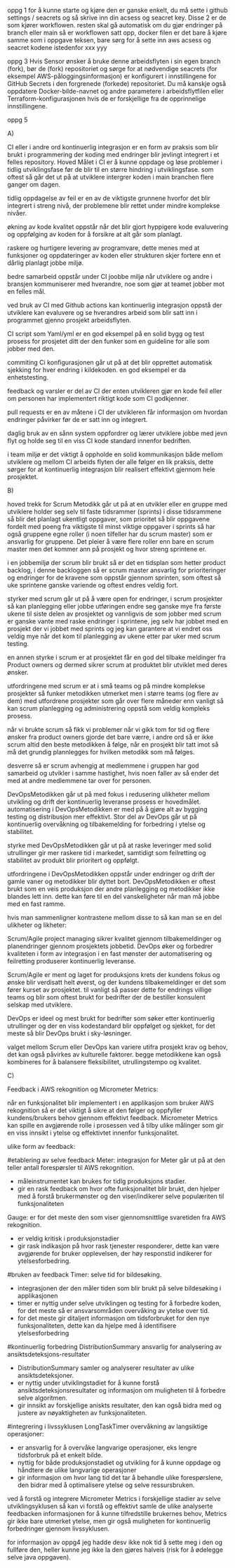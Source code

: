 oppg 1 
for å kunne starte og kjøre den er ganske enkelt, du må sette i github settings / seacrets og så skrive inn din acsess og seacret key.
Disse 2 er de som kjører workflowen. resten skal gå automatisk om du gjør endringer 
på branch eller main så er workflowen satt opp, docker filen er det bare å kjøre samme som i oppgave teksen, bare sørg for å sette inn aws acsess og seacret kodene 
istedenfor xxx yyy

oppg 3
Hvis Sensor ønsker å bruke denne arbeidsflyten i sin egen branch (fork), bør de (fork) repositoriet og sørge for at nødvendige seacrets (for eksempel AWS-påloggingsinformasjon) er konfigurert i innstillingene for GitHub Secrets i den forgrenede (forkede) repositoriet.
Du må kanskje også oppdatere Docker-bilde-navnet og andre parametere i arbeidsflytfilen eller Terraform-konfigurasjonen hvis de er forskjellige fra de opprinnelige innstillingene.


oppg 5

A) 
 

CI eller i andre ord kontinuerlig integrasjon er en form av praksis som blir brukt i programmering der koding med endringer blir jevlingt integrert i et felles
repository. Hoved Målet i CI er å kunne oppdage og løse problemer i tidlig utviklingsfase før de blir til en større hindring i utviklingsfase. som oftest så 
går det ut på at utviklere intergrer koden i main branchen flere ganger om dagen.

tidlig oppdagelse av feil er en av de viktigste grunnene hvorfor det blir integrert i streng nivå, der problemene blir rettet under mindre komplekse nivåer.

økning av kode kvalitet oppstår når det blir gjort hyppigere kode evaluvering og oppfølging av koden for å forsikre at alt går som planlagt.

raskere og hurtigere levering av programvare, dette menes med at funksjoner og oppdateringer av koden eller strukturen skjer fortere enn et dårlig planlagt 
jobbe miljø.

bedre samarbeid oppstår under CI joobbe miljø når utviklere og andre i bransjen kommuniserer med hverandre, noe som gjør at teamet jobber mot en felles mål.

ved bruk av CI med Github actions kan kontinuerlig integrasjon oppstå der utviklere kan evaluvere og se hverandres arbeid som blir satt inn i programmet gjenno
prosjekt arbeidsflyten.

CI script som Yaml/yml er en god eksempel på en solid bygg og test prosess for prosjetet ditt der den funker som en guideline for alle som jobber med den.

commiting Ci konfigurasjonen går ut på at det blir opprettet automatisk sjekking for hver endring i kildekoden. en god eksempel er da enhetstesting.

feedback og varsler er del av CI der enten utvikleren gjør en kode feil eller om personen har implementert riktigt kode som CI godkjenner.

pull requests er en av måtene i CI der utvikleren får informasjon om hvordan endringer påvirker før de er satt inn og integrert.

daglig bruk av en sånn system oppfordrer og lærer utviklere jobbe med jevn flyt og holde seg til en viss CI kode standard innenfor bedriften.

i team miljø er det viktigt å oppholde en solid kommunikasjon både mellom utviklere og mellom CI arbeids flyten der alle følger en lik praksis, dette sørger
for at kontinuerlig integrasjon blir realisert effektivt gjennom hele prosjektet.

B) 

hoved trekk for Scrum Metodikk går ut på at en utvikler eller en gruppe med utviklere holder seg selv til faste tidsrammer (sprints)
i disse tidsrammene så blir det planlagt ukentligt oppgaver, som prioritet så blir oppgavene fordelt med poeng fra viktigste til minst viktige oppgaver
i sprints så har også gruppene egne roller (i noen tilfeller har du scrum master) som er ansvarlig for gruppene. Det pleier å være flere roller enn bare
en scrum master men det kommer ann på prosjekt og hvor streng sprintene er.

i en jobbemiljø der scrum blir brukt så er det en tidsplan som hetter product backlog, i denne backloggen så er scrum master ansvarlig for prioriteringer
og endringer for de kravene som oppstår gjennom sprinten, som oftest så uke sprintene ganske variende og oftest endres veldig fort.

styrker med scrum går ut på å være open for endringer, i scrum prosjekter så kan planlegging eller jobbe utføringen endre seg ganske mye fra første ukene
til siste delen av prosjektet og vannligvis de som jobber med scrum er ganske vante med raske endringer i sprintene, jeg selv har jobbet med en prosjekt der vi
jobbet med sprints og jeg kan garantere at vi endret oss veldig mye når det kom til planlegging av ukene etter par uker med scrum testing.

en annen styrke i scrum er at prosjektet får en god del tilbake meldinger fra Product owners og dermed sikrer scrum at produktet blir utviklet med 
deres ønsker.

utfordringene med scrum er at i små teams og på mindre komplekse prosjekter så funker metodikken utmerket men i større teams (og flere av dem) med 
utfordrene prosjekter som går over flere måneder enn vanligt så kan scrum planlegging og administrering oppstå som veldig kompleks prosess.

når vi brukte scrum så fikk vi problemer når vi gikk tom for tid og flere ønsker fra product owners gjorde det bare værre, i andre ord så er ikke scrum
altid den beste metodikken å følge, når en prosjekt blir tatt imot så må det grundig plannlegges for hvilken metodikk som må følges.

desverre så er scrum avhengig at medlemmene i gruppen har god samarbeid og utvikler i samme hastighet, hvis noen faller av så ender det med at andre medlemmene
tar over for personen.

DevOpsMetodikken går ut på med fokus i redusering ulikheter mellom utvikling og drift der kontinuerlig leveranse prosess er hovedmålet. 
automatisering i DevOpsMetodikken er med på å gjøre alt av bygging testing og distribusjon mer effektivt. Stor del av DevOps går ut på
kontinuerlig overvåkning og tilbakemelding for forbedring i ytelse og stabilitet.

styrke med DevOpsMetodikken går ut på  at raske leveringer med solid utrullinger gir mer raskere tid i markedet, samtidigt som feilretting og stabilitet
av produkt blir prioritert og oppfølgt.

utfordringene i DevOpsMetodikken oppstår under endringer og drift der gamle vaner og metodikker blir dyttet bort. DevOpsMetodikken er oftest brukt 
som en veis produksjon der andre planlegging og metodikker ikke blandes lett inn. dette kan føre til en del vanskeligheter når man må jobbe med en fast ramme.

hvis man sammenligner kontrastene mellom disse to så kan man se en del ulikheter og likheter:


Scrum/Agile project managing sikrer kvalitet gjennom tilbakemeldinger og planendringer gjennom prosjektets jobbetid.
DevOps øker og forbedrer kvaliteten i form av integrasjon i en fast mønster der automatisering og feilretting produserer kontinuerlig leveranse.

Scrum/Agile er ment og laget for produksjons krets der kundens fokus og ønske blir verdisatt helt øverst, og der kundens tilbakemeldinger er det som
fører kurset av prosjektet. til vanligt så passer dette for endrings villige teams og blir som oftest brukt for bedrifter der de bestiller konsulent selskap
med utviklere.

DevOps er ideel og mest brukt for bedrifter som søker  etter kontinuerlig utrullinger og der en viss kodestandard blir oppfølget og sjekket, for det meste
så blir DevOps brukt i sky-løsninger.

valget mellom Scrum eller DevOps kan variere utifra prosjekt krav og behov, det kan også påvirkes av kulturelle faktorer. begge metodikkene kan også
kombineres for å balansere fleksibilitet, utrullingstempo og kvalitet.

C)

Feedback i AWS rekognition og Micrometer Metrics:

når en funksjonalitet blir implementert i en applikasjon som bruker AWS rekognition så er det viktigt å sikre at den følger og oppfyller kundens/brukers
behov gjennom effektivt feedback. Micrometer Metrics kan spille en avgjørende rolle i prosessen ved å tilby ulike målinger som gir en viss innsikt i ytelse
og effektivtet innenfor funksjonalitet.

ulike form av feedback:

#etablering av selve feedback
Meter: integrasjon for Meter går ut på at den teller antall forespørsler til AWS rekognition.

* måleinstrumentet kan brukes for tidlg produksjons stadier.
* gir en rask feedback om hvor ofte funksjonalitet blir brukt, den hjelper med å forstå brukermønster og den viser/indikerer selve populæriten til funksjonaliteten

Gauge: er for det meste den som viser gjennomsnittlige svaretiden fra AWS rekognition.

* er veldig kritisk i produksjonstadier
* gir rask indikasjon på hvor rask tjenester responderer, dette kan være avgjørende for bruker opplevelsen, der høy responstid indikerer for ytelsesforbedring.

#bruken av feedback
Timer: selve tid for bildesøking.

* integrasjonen der den måler tiden som blir brukt på selve bildesøking i applikasjonen
* timer er nyttig under selve utviklingen og testing for å forbedre koden, for det meste så  er ansvarsområden overvåking av ytelse over tid.
* for det meste gir ditaljert informasjon om tidsforbruket for den nye funksjonaliteten, dette kan da hjelpe med å identifisere ytelsesforbedring 

#kontinuerlig forbedring
DistributionSummary ansvarlig for analysering av ansiktsdeteksjons-resultater

* DistributionSummary samler og analyserer resultater av ulike ansiktsdeteksjoner.
* er nyttig under utviklingstadiet for å kunne forstå ansiktsdeteksjonsresultater og informasjon om muligheten til å forbedre selve algoritmen.
* gir innsikt av forskjellige aniskts resultater, den kan også bidra med og justere av nøyaktigheten av funksjonaliteten.

#integrering i livssyklusen
LongTaskTimer overvåkning av langsiktige operasjoner:

* er ansvarlig for å overvåke langvarige operasjoner, eks lengre tidsforbruk på et enkelt bilde.
* nyttig for både produksjonstadiet og utvikling for å kunne oppdage og håndtere de ulike langvarige operasjoner
* gir informasjon om hvor lang tid det tar å behandle ulike forespørslene, den bidrar med å optimalisere ytelse og selve ressursbruken.


ved å forstå og integrere Micrometer Metrics i forskjellige stadier av selve utviklingsyklusen så kan vi forstå og effektivt samle de ulike analyserte feedbacken
informasjonen for å kunne tilfredstille brukernes behov, Metrics gir ikke bare utmerket ytelse, men gir også muligheten for kontinuerlig forbedringer gjennom
livssyklusen.


for informasjon av oppg4 jeg hadde desv ikke nok tid å sette meg i den og fullføre den, heller kunne jeg ikke la den gjøres halveis (risk for å ødelegge selve java oppgaven).



